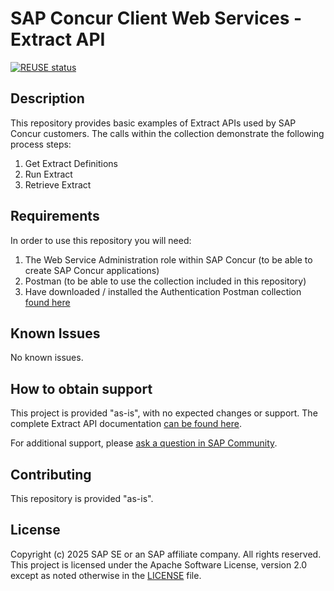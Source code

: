 # SAP Concur Client Web Services - Extract API
<!-- Please include descriptive title -->

[![REUSE status](https://api.reuse.software/badge/github.com/SAP-samples/concur-extract-apis)](https://api.reuse.software/info/github.com/SAP-samples/concur-extract-apis)

## Description
This repository provides basic examples of Extract APIs used by SAP Concur customers. The calls within the collection demonstrate the following process steps:
1) Get Extract Definitions
2) Run Extract
3) Retrieve Extract

## Requirements
In order to use this repository you will need:
1) The Web Service Administration role within SAP Concur (to be able to create SAP Concur applications)
2) Postman (to be able to use the collection included in this repository)
3) Have downloaded / installed the Authentication Postman collection [found here](https://github.com/SAP-samples/concur-web-services-authentication)

## Known Issues
No known issues.

## How to obtain support
This project is provided "as-is", with no expected changes or support.
The complete Extract API documentation [can be found here](https://developer.concur.com/api-reference/common/extracts/v1.extracts.html).
 
For additional support, please [ask a question in SAP Community](https://answers.sap.com/questions/ask.html).

## Contributing
This repository is provided "as-is".

## License
Copyright (c) 2025 SAP SE or an SAP affiliate company. All rights reserved. This project is licensed under the Apache Software License, version 2.0 except as noted otherwise in the [LICENSE](LICENSE) file.
